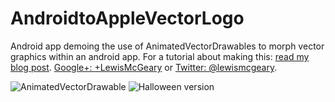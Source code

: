 # AndroidtoAppleVectorLogo


Android app demoing the use of AnimatedVectorDrawables to morph vector graphics within an android app. For a tutorial about making this: [read my blog post](https://lewismcgeary.github.io/posts/animated-vector-drawable-pathMorphing/).
 [Google+: +LewisMcGeary](https://www.google.com/+LewisMcGeary) or [Twitter: @lewismcgeary](https://twitter.com/lewismcgeary).

![AnimatedVectorDrawable](https://cloud.githubusercontent.com/assets/12188996/10886198/eac2b62e-8178-11e5-9f20-80c6262b12d9.gif)
![Halloween version](https://cloud.githubusercontent.com/assets/12188996/10887000/a703f3c2-817c-11e5-9fc4-6377dea8842a.gif)

